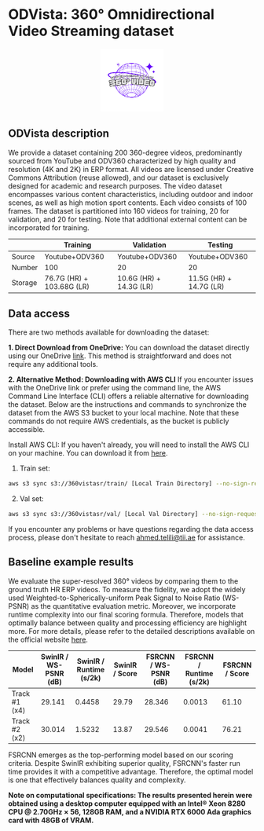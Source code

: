 # ODVista: 360° Omnidirectional Video Streaming dataset

<!-- <img title="" src="/imgs/mark.png" alt="" data-align="center"> -->

<div align="center">
  <img src="img/logo.png" height="128">
</div>


## ODVista description

We provide a dataset containing 200 360-degree videos, predominantly sourced from YouTube and ODV360 characterized by high quality and resolution (4K and 2K) in ERP format. All videos are licensed under Creative Commons Attribution (reuse allowed), and our dataset is exclusively designed for academic and research purposes. The video dataset encompasses various content characteristics, including outdoor and indoor scenes, as well as high motion sport contents. Each video consists of 100 frames. The dataset is partitioned into 160 videos for training, 20 for validation, and 20 for testing. Note that additional external content can be incorporated for training.

|         | Training                      | Validation               | Testing                    |
| ------- | ---------------------         | ------------------------ | -------------------------- |
| Source  | Youtube+ODV360                | Youtube+ODV360           | Youtube+ODV360             |
| Number  | 100                           | 20                       | 20                         |
| Storage | 76.7G (HR) + 103.68G (LR)     | 10.6G (HR) + 14.3G (LR)  | 11.5G (HR) + 14.7G (LR)    |


## Data access

There are two methods available for downloading the dataset:

**1. Direct Download from OneDrive:**
You can download the dataset directly using our OneDrive [link](https://tiiuae-my.sharepoint.com/:f:/g/personal/ahmed_telili_tii_ae/EogDz0BrzYNLqyj5LpniiOQB6yq-jtpxJFLbTjudB4rGkQ). This method is straightforward and does not require any additional tools.

**2. Alternative Method: Downloading with AWS CLI**
If you encounter issues with the OneDrive link or prefer using the command line, the AWS Command Line Interface (CLI) offers a reliable alternative for downloading the dataset. Below are the instructions and commands to synchronize the dataset from the AWS S3 bucket to your local machine. Note that these commands do not require AWS credentials, as the bucket is publicly accessible.

Install AWS CLI: If you haven't already, you will need to install the AWS CLI on your machine. You can download it from [here](https://docs.aws.amazon.com/cli/latest/userguide/getting-started-install.html).

1. Train set:
```bash 
aws s3 sync s3://360vistasr/train/ [Local Train Directory] --no-sign-request
```

2. Val set:
```bash 
aws s3 sync s3://360vistasr/val/ [Local Val Directory] --no-sign-request 
```
If you encounter any problems or have questions regarding the data access process, please don't hesitate to reach ahmed.telili@tii.ae for assistance. 


## Baseline example results

We evaluate the super-resolved 360° videos by comparing them to the ground truth HR ERP videos. To measure the fidelity, we adopt the widely used Weighted-to-Spherically-uniform Peak Signal to Noise Ratio (WS-PSNR) as the quantitative evaluation metric. Moreover, we incorporate runtime complexity into our final scoring formula. Therefore, models that optimally balance between quality and processing efficiency are highlight more. For more details, please refer to the detailed descriptions available on the official website [here](https://www.icip24-video360sr.ae/).

| Model         | SwinIR / WS-PSNR (dB) | SwinIR / Runtime (s/2k) | SwinIR / Score | FSRCNN / WS-PSNR (dB) | FSRCNN / Runtime (s/2k) | FSRCNN / Score |
|---------------|-----------------------|-------------------------|----------------|-----------------------|-------------------------|----------------|
| Track #1 (x4) | 29.141                | 0.4458                  | 29.79          | 28.346                | 0.0013                  | 61.10          |
| Track #2 (x2) | 30.014                | 1.5232                  | 13.87          | 29.546                | 0.0041                  | 76.21          |

FSRCNN emerges as the top-performing model based on our scoring criteria. Despite SwinIR exhibiting superior quality, FSRCNN's faster run time provides it with a competitive advantage. Therefore, the optimal model is one that effectively balances quality and complexity.

**Note on computational specifications: The results presented herein were obtained using a desktop computer equipped with an Intel® Xeon 8280 CPU @ 2.70GHz × 56, 128GB RAM, and a NVIDIA RTX 6000 Ada graphics card with 48GB of VRAM.**





